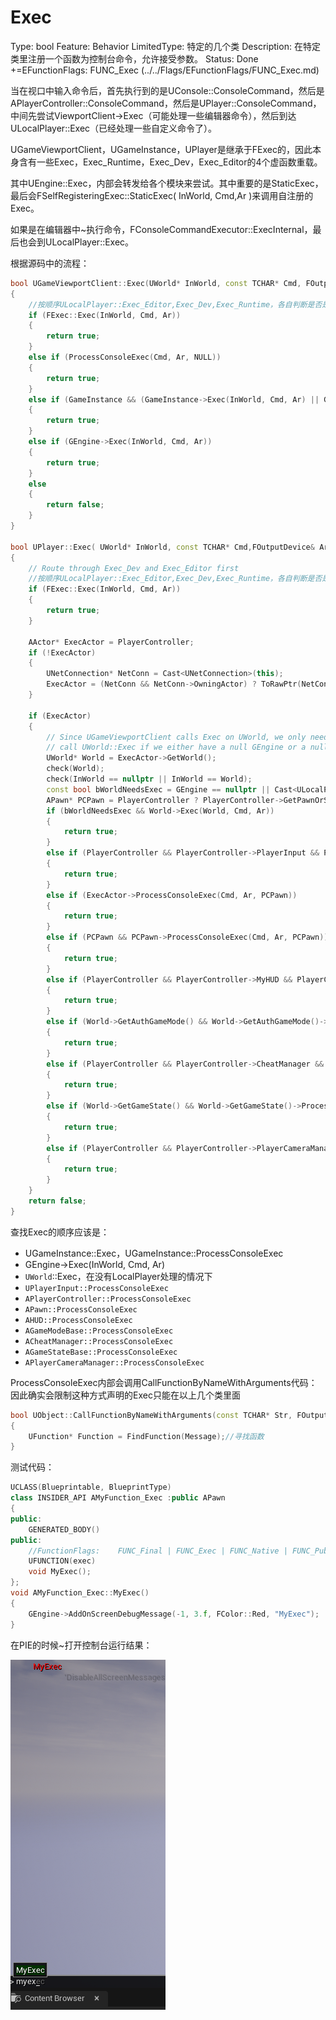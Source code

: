 # Exec

Type: bool
Feature: Behavior
LimitedType: 特定的几个类
Description: 在特定类里注册一个函数为控制台命令，允许接受参数。
Status: Done
+=EFunctionFlags: FUNC_Exec (../../Flags/EFunctionFlags/FUNC_Exec.md)

当在视口中输入命令后，首先执行到的是UConsole::ConsoleCommand，然后是APlayerController::ConsoleCommand，然后是UPlayer::ConsoleCommand，中间先尝试ViewportClient->Exec（可能处理一些编辑器命令），然后到达ULocalPlayer::Exec（已经处理一些自定义命令了）。

UGameViewportClient，UGameInstance，UPlayer是继承于FExec的，因此本身含有一些Exec，Exec_Runtime，Exec_Dev，Exec_Editor的4个虚函数重载。

其中UEngine::Exec，内部会转发给各个模块来尝试。其中重要的是StaticExec，最后会FSelfRegisteringExec::StaticExec( InWorld, Cmd,Ar )来调用自注册的Exec。

如果是在编辑器中~执行命令，FConsoleCommandExecutor::ExecInternal，最后也会到ULocalPlayer::Exec。

根据源码中的流程：

```cpp
bool UGameViewportClient::Exec(UWorld* InWorld, const TCHAR* Cmd, FOutputDevice& Ar)
{
	//按顺序ULocalPlayer::Exec_Editor,Exec_Dev,Exec_Runtime，各自判断是否是一些命令
	if (FExec::Exec(InWorld, Cmd, Ar))
	{
		return true;
	}
	else if (ProcessConsoleExec(Cmd, Ar, NULL))
	{
		return true;
	}
	else if (GameInstance && (GameInstance->Exec(InWorld, Cmd, Ar) || GameInstance->ProcessConsoleExec(Cmd, Ar, nullptr)))
	{
		return true;
	}
	else if (GEngine->Exec(InWorld, Cmd, Ar))
	{
		return true;
	}
	else
	{
		return false;
	}
}

bool UPlayer::Exec( UWorld* InWorld, const TCHAR* Cmd,FOutputDevice& Ar)
{
	// Route through Exec_Dev and Exec_Editor first
	//按顺序ULocalPlayer::Exec_Editor,Exec_Dev,Exec_Runtime，各自判断是否是一些命令
	if (FExec::Exec(InWorld, Cmd, Ar))
	{
		return true;
	}

	AActor* ExecActor = PlayerController;
	if (!ExecActor)
	{
		UNetConnection* NetConn = Cast<UNetConnection>(this);
		ExecActor = (NetConn && NetConn->OwningActor) ? ToRawPtr(NetConn->OwningActor) : nullptr;
	}

	if (ExecActor)
	{
		// Since UGameViewportClient calls Exec on UWorld, we only need to explicitly
		// call UWorld::Exec if we either have a null GEngine or a null ViewportClient
		UWorld* World = ExecActor->GetWorld();
		check(World);
		check(InWorld == nullptr || InWorld == World);
		const bool bWorldNeedsExec = GEngine == nullptr || Cast<ULocalPlayer>(this) == nullptr || static_cast<ULocalPlayer*>(this)->ViewportClient == nullptr;
		APawn* PCPawn = PlayerController ? PlayerController->GetPawnOrSpectator() : nullptr;
		if (bWorldNeedsExec && World->Exec(World, Cmd, Ar))
		{
			return true;
		}
		else if (PlayerController && PlayerController->PlayerInput && PlayerController->PlayerInput->ProcessConsoleExec(Cmd, Ar, PCPawn))
		{
			return true;
		}
		else if (ExecActor->ProcessConsoleExec(Cmd, Ar, PCPawn))
		{
			return true;
		}
		else if (PCPawn && PCPawn->ProcessConsoleExec(Cmd, Ar, PCPawn))
		{
			return true;
		}
		else if (PlayerController && PlayerController->MyHUD && PlayerController->MyHUD->ProcessConsoleExec(Cmd, Ar, PCPawn))
		{
			return true;
		}
		else if (World->GetAuthGameMode() && World->GetAuthGameMode()->ProcessConsoleExec(Cmd, Ar, PCPawn))
		{
			return true;
		}
		else if (PlayerController && PlayerController->CheatManager && PlayerController->CheatManager->ProcessConsoleExec(Cmd, Ar, PCPawn))
		{
			return true;
		}
		else if (World->GetGameState() && World->GetGameState()->ProcessConsoleExec(Cmd, Ar, PCPawn))
		{
			return true;
		}
		else if (PlayerController && PlayerController->PlayerCameraManager && PlayerController->PlayerCameraManager->ProcessConsoleExec(Cmd, Ar, PCPawn))
		{
			return true;
		}
	}
	return false;
}
```

查找Exec的顺序应该是：

- UGameInstance::Exec，UGameInstance::ProcessConsoleExec
- GEngine->Exec(InWorld, Cmd, Ar)
- `UWorld`::Exec，在没有LocalPlayer处理的情况下
- `UPlayerInput::ProcessConsoleExec`
- `APlayerController::ProcessConsoleExec`
- `APawn::ProcessConsoleExec`
- `AHUD::ProcessConsoleExec`
- `AGameModeBase::ProcessConsoleExec`
- `ACheatManager::ProcessConsoleExec`
- `AGameStateBase::ProcessConsoleExec`
- `APlayerCameraManager::ProcessConsoleExec`

ProcessConsoleExec内部会调用CallFunctionByNameWithArguments代码：因此确实会限制这种方式声明的Exec只能在以上几个类里面

```cpp
bool UObject::CallFunctionByNameWithArguments(const TCHAR* Str, FOutputDevice& Ar, UObject* Executor, bool bForceCallWithNonExec/*=false*/)
{
	UFunction* Function = FindFunction(Message);//寻找函数
}

```

测试代码：

```cpp
UCLASS(Blueprintable, BlueprintType)
class INSIDER_API AMyFunction_Exec :public APawn
{
public:
	GENERATED_BODY()
public:
	//FunctionFlags:	FUNC_Final | FUNC_Exec | FUNC_Native | FUNC_Public 
	UFUNCTION(exec)
	void MyExec();
};
void AMyFunction_Exec::MyExec()
{
	GEngine->AddOnScreenDebugMessage(-1, 3.f, FColor::Red, "MyExec");
}
```

在PIE的时候~打开控制台运行结果：

![Untitled](Exec/Untitled.png)